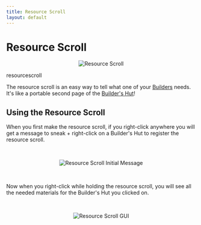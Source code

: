 ```yaml
---
title: Resource Scroll
layout: default
---
```

# Resource Scroll 

<div class="infobox box text-center">
    <p style="text-align:center;"><img src="../../assets/images/icons/minecolonies/resourcescroll.png" alt="Resource Scroll"></p>
    <recipe>resourcescroll</recipe>
</div>

The resource scroll is an easy way to tell what one of your [Builders](../../source/workers/builder) needs. It's like a portable second page of the [Builder's Hut](../../source/buildings/builder)!

## Using the Resource Scroll

When you first make the resource scroll, if you right-click anywhere you will get a message to sneak + right-click on a Builder's Hut to register the resource scroll. 

<br>
<p style="text-align:center;"><img src="../../assets/images/misc/resourcebuilderinitmessage.png" alt="Resource Scroll Initial Message"></p>
<br>

Now when you right-click while holding the resource scroll, you will see all the needed materials for the Builder's Hut you clicked on.

<br>
<p style="text-align:center;"><img src="../../assets/images/gui/resourcescrollgui.png" alt="Resource Scroll GUI"></p>
<br>
